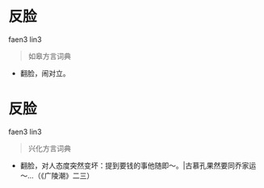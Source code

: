 # 反脸
faen3 lin3
> 如皋方言词典
- 翻脸，闹对立。

# 反脸
faen3 lin3
> 兴化方言词典
- 翻脸，对人态度突然变坏：提到要钱的事他随即～。|古慕孔果然要同乔家运～…（《广陵潮》二三）
